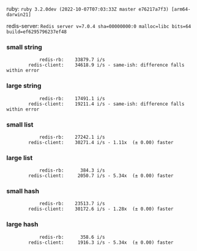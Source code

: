 ruby: `ruby 3.2.0dev (2022-10-07T07:03:33Z master e76217a7f3) [arm64-darwin21]`

redis-server: `Redis server v=7.0.4 sha=00000000:0 malloc=libc bits=64 build=ef6295796237ef48`


### small string

```
            redis-rb:    33879.7 i/s
        redis-client:    34618.9 i/s - same-ish: difference falls within error

```

### large string

```
            redis-rb:    17491.1 i/s
        redis-client:    19211.4 i/s - same-ish: difference falls within error

```

### small list

```
            redis-rb:    27242.1 i/s
        redis-client:    30271.4 i/s - 1.11x  (± 0.00) faster

```

### large list

```
            redis-rb:      384.3 i/s
        redis-client:     2050.7 i/s - 5.34x  (± 0.00) faster

```

### small hash

```
            redis-rb:    23513.7 i/s
        redis-client:    30172.6 i/s - 1.28x  (± 0.00) faster

```

### large hash

```
            redis-rb:      358.6 i/s
        redis-client:     1916.3 i/s - 5.34x  (± 0.00) faster

```

